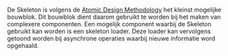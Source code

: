 De Skeleton is volgens de [Atomic Design Methodology](https://atomicdesign.bradfrost.com/chapter-2/) het kleinst
mogelijke bouwblok. Dit bouwblok dient daarom gebruikt te worden bij het maken van complexere componenten. Een
mogelijk component waarbij de Skeleton gebruikt kan worden is een skeleton loader. Deze loader kan vervolgens
getoond worden bij asynchrone operaties waarbij nieuwe informatie word opgehaald.
